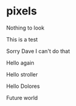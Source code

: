 # pixels

Nothing to look

This is a test

Sorry Dave I can't do that

Hello again

Hello stroller

Hello Dolores

Future world
